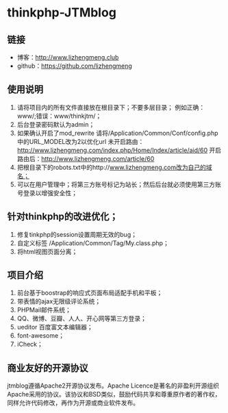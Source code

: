 # thinkphp-JTMblog

## 链接
- 博客：http://www.lizhengmeng.club
- github：https://github.com/lizhengmeng


## 使用说明
1. 请将项目内的所有文件直接放在根目录下；不要多层目录；
例如正确：www/;错误：www/thinkjtm/；
2. 后台登录密码默认为admin；
3. 如果确认开启了mod_rewrite
请将/Application/Common/Conf/config.php中的URL_MODEL改为2以优化url
未开启路由：http://www.lizhengmeng.com/index.php/Home/Index/article/aid/60
开启路由后：http://www.lizhengmeng.com/article/60
4. 把根目录下的robots.txt中的http://www.lizhengmeng.com改为自己的域名；
5. 可以在用户管理中；将第三方账号标记为站长；然后后台就必须使用第三方账号登录以增强安全性；

## 针对thinkphp的改进优化；
1. 修复tinkphp的session设置周期无效的bug；
2. 自定义标签 /Application/Common/Tag/My.class.php；
3. 将html视图页面分离；

## 项目介绍
1. 前台基于boostrap的响应式页面布局适配手机和平板；
2. 带表情的ajax无限级评论系统；
3. PHPMail邮件系统；
4. QQ、微博、豆瓣、人人、开心网等第三方登录；
5. ueditor 百度富文本编辑器；
7. font-awesome；
8. iCheck；

## 商业友好的开源协议
jtmblog遵循Apache2开源协议发布。Apache Licence是著名的非盈利开源组织Apache采用的协议。该协议和BSD类似，鼓励代码共享和尊重原作者的著作权，同样允许代码修改，再作为开源或商业软件发布。


